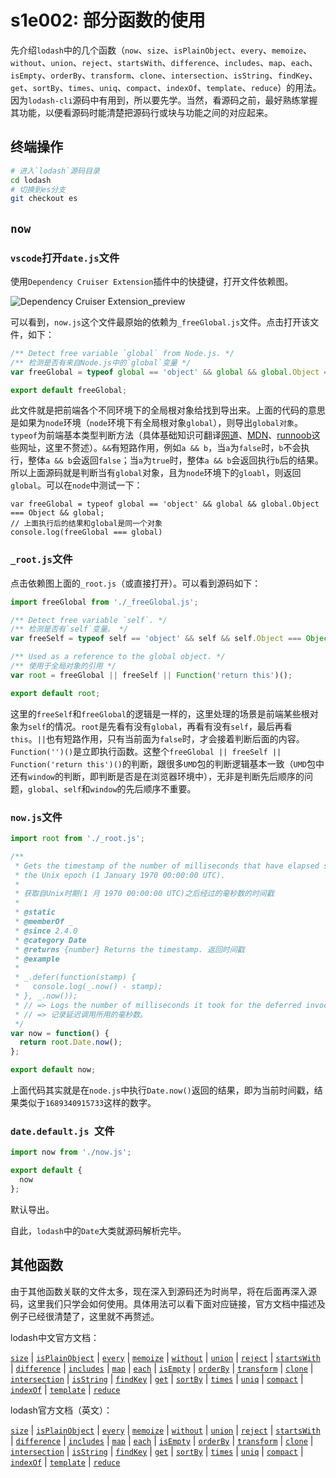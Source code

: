 # s1e002: 部分函数的使用

先介绍`lodash`中的几个函数（`now`、`size`、`isPlainObject`、`every`、`memoize`、`without`、`union`、`reject`、`startsWith`、`difference`、`includes`、`map`、`each`、`isEmpty`、`orderBy`、`transform`、`clone`、`intersection`、`isString`、`findKey`、`get`、`sortBy`、`times`、`uniq`、`compact`、`indexOf`、`template`、`reduce`）的用法。因为`lodash-cli`源码中有用到，所以要先学。当然，看源码之前，最好熟练掌握其功能，以便看源码时能清楚把源码行或块与功能之间的对应起来。

## 终端操作

```sh
# 进入`lodash`源码目录
cd lodash
# 切换到es分支
git checkout es
```

## `now`

###  `vscode`打开`date.js`文件

使用`Dependency Cruiser Extension`插件中的快捷键，打开文件依赖图。

![Dependency Cruiser Extension_preview](/images/DependencyCruiserExtension_preview.jpg)

可以看到，`now.js`这个文件最原始的依赖为`_freeGlobal.js`文件。点击打开该文件，如下：

```js
/** Detect free variable `global` from Node.js. */
/** 检测是否有来自Node.js中的`global`变量 */
var freeGlobal = typeof global == 'object' && global && global.Object === Object && global;

export default freeGlobal;
```

此文件就是把前端各个不同环境下的全局根对象给找到导出来。上面的代码的意思是如果为`node`环境（`node`环境下有全局根对象`global`），则导出`global对象`。`typeof`为前端基本类型判断方法（具体基础知识可翻译[网道](https://wangdoc.com/javascript/)、[MDN](https://developer.mozilla.org/zh-CN/docs/Web/JavaScript)、[runnoob](https://www.runoob.com/js/js-tutorial.html)这些网址，这里不赘述）。`&&`有短路作用，例如`a && b`，当`a`为`false`时，`b`不会执行，整体`a && b`会返回`false`；当`a`为`true`时，整体`a && b`会返回执行`b`后的结果。所以上面源码就是判断当有`global`对象，且为`node`环境下的`gloabl`，则返回`global`。可以在`node`中测试一下：

```node
var freeGlobal = typeof global == 'object' && global && global.Object === Object && global;
// 上面执行后的结果和global是同一个对象
console.log(freeGlobal === global)
```

### `_root.js`文件

点击依赖图上面的`_root.js`（或直接打开）。可以看到源码如下：

```js
import freeGlobal from './_freeGlobal.js';

/** Detect free variable `self`. */
/** 检测是否有`self`变量。 */
var freeSelf = typeof self == 'object' && self && self.Object === Object && self;

/** Used as a reference to the global object. */
/** 使用于全局对象的引用 */
var root = freeGlobal || freeSelf || Function('return this')();

export default root;
```

这里的`freeSelf`和`freeGlobal`的逻辑是一样的，这里处理的场景是前端某些根对象为`self`的情况。`root`是先看有没有`global`，再看有没有`self`，最后再看`this`。`||`也有短路作用，只有当前面为`false`时，才会接着判断后面的内容。`Function('')()`是立即执行函数。这整个`freeGlobal || freeSelf || Function('return this')()`的判断，跟很多`UMD`包的判断逻辑基本一致（`UMD`包中还有`window`的判断，即判断是否是在浏览器环境中），无非是判断先后顺序的问题，`global`、`self`和`window`的先后顺序不重要。

### `now.js`文件

```js
import root from './_root.js';

/**
 * Gets the timestamp of the number of milliseconds that have elapsed since
 * the Unix epoch (1 January 1970 00:00:00 UTC).
 *
 * 获取自Unix时期(1 月 1970 00:00:00 UTC)之后经过的毫秒数的时间戳
 *
 * @static
 * @memberOf _
 * @since 2.4.0
 * @category Date
 * @returns {number} Returns the timestamp. 返回时间戳
 * @example
 *
 * _.defer(function(stamp) {
 *   console.log(_.now() - stamp);
 * }, _.now());
 * // => Logs the number of milliseconds it took for the deferred invocation.
 * // => 记录延迟调用所用的毫秒数。
 */
var now = function() {
  return root.Date.now();
};

export default now;
```

上面代码其实就是在`node.js`中执行`Date.now()`返回的结果，即为当前时间戳，结果类似于`1689340915733`这样的数字。

### `date.default.js `文件

```js
import now from './now.js';

export default {
  now
};
```

默认导出。

自此，`lodash`中的`Date`大类就源码解析完毕。

## 其他函数

由于其他函数关联的文件太多，现在深入到源码还为时尚早，将在后面再深入源码，这里我们只学会如何使用。具体用法可以看下面对应链接，官方文档中描述及例子已经很清楚了，这里就不再赘述。

lodash中文官方文档：

[`size`](https://www.lodashjs.com/docs/lodash.size) | [`isPlainObject`](https://www.lodashjs.com/docs/lodash.isPlainObject) | [`every`](https://www.lodashjs.com/docs/lodash.every) | [`memoize`](https://www.lodashjs.com/docs/lodash.memoize) | [`without`](https://www.lodashjs.com/docs/lodash.without) | [`union`](https://www.lodashjs.com/docs/lodash.union) | [`reject`](https://www.lodashjs.com/docs/lodash.reject) | [`startsWith`](https://www.lodashjs.com/docs/lodash.startsWith) | [`difference`](https://www.lodashjs.com/docs/lodash.difference) | [`includes`](https://www.lodashjs.com/docs/lodash.includes) | [`map`](https://www.lodashjs.com/docs/lodash.map) | [`each`](https://www.lodashjs.com/docs/lodash.each) | [`isEmpty`](https://www.lodashjs.com/docs/lodash.isEmpty) | [`orderBy`](https://www.lodashjs.com/docs/lodash.orderBy) | [`transform`](https://www.lodashjs.com/docs/lodash.transform) | [`clone`](https://www.lodashjs.com/docs/lodash.clone) | [`intersection`](https://www.lodashjs.com/docs/lodash.intersection) | [`isString`](https://www.lodashjs.com/docs/lodash.isString) | [`findKey`](https://www.lodashjs.com/docs/lodash.findKey) | [`get`](https://www.lodashjs.com/docs/lodash.get) | [`sortBy`](https://www.lodashjs.com/docs/lodash.sortBy) | [`times`](https://www.lodashjs.com/docs/lodash.times) | [`uniq`](https://www.lodashjs.com/docs/lodash.uniq) | [`compact`](https://www.lodashjs.com/docs/lodash.compact) | [`indexOf`](https://www.lodashjs.com/docs/lodash.indexOf) | [`template`](https://www.lodashjs.com/docs/lodash.template) | [`reduce`](https://www.lodashjs.com/docs/lodash.reduce)


lodash官方文档（英文）：

[`size`](https://lodash.com/docs/4.17.15#size) | [`isPlainObject`](https://lodash.com/docs/4.17.15#isPlainObject) | [`every`](https://lodash.com/docs/4.17.15#every) | [`memoize`](https://lodash.com/docs/4.17.15#memoize) | [`without`](https://lodash.com/docs/4.17.15#without) | [`union`](https://lodash.com/docs/4.17.15#union) | [`reject`](https://lodash.com/docs/4.17.15#reject) | [`startsWith`](https://lodash.com/docs/4.17.15#startsWith) | [`difference`](https://lodash.com/docs/4.17.15#difference) | [`includes`](https://lodash.com/docs/4.17.15#includes) | [`map`](https://lodash.com/docs/4.17.15#map) | [`each`](https://lodash.com/docs/4.17.15#each) | [`isEmpty`](https://lodash.com/docs/4.17.15#isEmpty) | [`orderBy`](https://lodash.com/docs/4.17.15#orderBy) | [`transform`](https://lodash.com/docs/4.17.15#transform) | [`clone`](https://lodash.com/docs/4.17.15#clone) | [`intersection`](https://lodash.com/docs/4.17.15#intersection) | [`isString`](https://lodash.com/docs/4.17.15#isString) | [`findKey`](https://lodash.com/docs/4.17.15#findKey) | [`get`](https://lodash.com/docs/4.17.15#get) | [`sortBy`](https://lodash.com/docs/4.17.15#sortBy) | [`times`](https://lodash.com/docs/4.17.15#times) | [`uniq`](https://lodash.com/docs/4.17.15#uniq) | [`compact`](https://lodash.com/docs/4.17.15#compact) | [`indexOf`](https://lodash.com/docs/4.17.15#indexOf) | [`template`](https://lodash.com/docs/4.17.15#template) | [`reduce`](https://lodash.com/docs/4.17.15#reduce)
